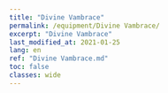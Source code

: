 ```yaml
---
title: "Divine Vambrace"
permalink: /equipment/Divine Vambrace/
excerpt: "Divine Vambrace"
last_modified_at: 2021-01-25
lang: en
ref: "Divine Vambrace.md"
toc: false
classes: wide
---
```


